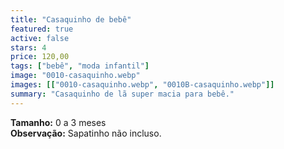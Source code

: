 ```yaml
---
title: "Casaquinho de bebê"
featured: true
active: false
stars: 4
price: 120,00 
tags: ["bebê", "moda infantil"]
image: "0010-casaquinho.webp"
images: [["0010-casaquinho.webp", "0010B-casaquinho.webp"]]
summary: "Casaquinho de lã super macia para bebê."
---
```


**Tamanho:** 0 a 3 meses  
**Observação:** Sapatinho não incluso.

